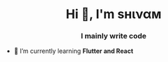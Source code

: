 <h1 align="center">Hi 👋, I'm ѕнιναм</h1>
<h3 align="center">I mainly write code</h3>

- 🌱 I’m currently learning **Flutter and React**

